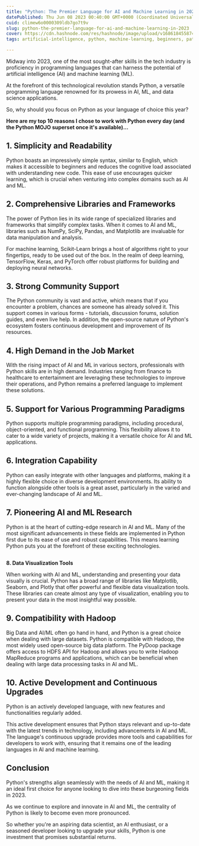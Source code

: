 ```yaml
---
title: "Python: The Premier Language for AI and Machine Learning in 2023"
datePublished: Thu Jun 08 2023 00:40:00 GMT+0000 (Coordinated Universal Time)
cuid: climew6o0000309ldb7go7t9v
slug: python-the-premier-language-for-ai-and-machine-learning-in-2023
cover: https://cdn.hashnode.com/res/hashnode/image/upload/v1686184558745/78fc2d05-8df2-461b-ac4a-07c5d2428388.png
tags: artificial-intelligence, python, machine-learning, beginners, path-variable

---
```


Midway into 2023, one of the most sought-after skills in the tech industry is proficiency in programming languages that can harness the potential of artificial intelligence (AI) and machine learning (ML).

At the forefront of this technological revolution stands Python, a versatile programming language renowned for its prowess in AI, ML, and data science applications.

So, why should you focus on Python as your language of choice this year?  
  
**Here are my top 10 reasons I chose to work with Python every day (and the Python MOJO superset once it's available)...**

## **1\. Simplicity and Readability**

Python boasts an impressively simple syntax, similar to English, which makes it accessible to beginners and reduces the cognitive load associated with understanding new code. This ease of use encourages quicker learning, which is crucial when venturing into complex domains such as AI and ML.

## **2\. Comprehensive Libraries and Frameworks**

The power of Python lies in its wide range of specialized libraries and frameworks that simplify complex tasks. When it comes to AI and ML, libraries such as NumPy, SciPy, Pandas, and Matplotlib are invaluable for data manipulation and analysis.

For machine learning, Scikit-Learn brings a host of algorithms right to your fingertips, ready to be used out of the box. In the realm of deep learning, TensorFlow, Keras, and PyTorch offer robust platforms for building and deploying neural networks.

## **3\. Strong Community Support**

The Python community is vast and active, which means that if you encounter a problem, chances are someone has already solved it. This support comes in various forms - tutorials, discussion forums, solution guides, and even live help. In addition, the open-source nature of Python's ecosystem fosters continuous development and improvement of its resources.

## **4\. High Demand in the Job Market**

With the rising impact of AI and ML in various sectors, professionals with Python skills are in high demand. Industries ranging from finance to healthcare to entertainment are leveraging these technologies to improve their operations, and Python remains a preferred language to implement these solutions.

## **5\. Support for Various Programming Paradigms**

Python supports multiple programming paradigms, including procedural, object-oriented, and functional programming. This flexibility allows it to cater to a wide variety of projects, making it a versatile choice for AI and ML applications.

## **6\. Integration Capability**

Python can easily integrate with other languages and platforms, making it a highly flexible choice in diverse development environments. Its ability to function alongside other tools is a great asset, particularly in the varied and ever-changing landscape of AI and ML.

## **7\. Pioneering AI and ML Research**

Python is at the heart of cutting-edge research in AI and ML. Many of the most significant advancements in these fields are implemented in Python first due to its ease of use and robust capabilities. This means learning Python puts you at the forefront of these exciting technologies.

##   
**8\. Data Visualization Tools**

When working with AI and ML, understanding and presenting your data visually is crucial. Python has a broad range of libraries like Matplotlib, Seaborn, and Plotly that offer powerful and flexible data visualization tools. These libraries can create almost any type of visualization, enabling you to present your data in the most insightful way possible.

## **9\. Compatibility with Hadoop**

Big Data and AI/ML often go hand in hand, and Python is a great choice when dealing with large datasets. Python is compatible with Hadoop, the most widely used open-source big data platform. The PyDoop package offers access to HDFS API for Hadoop and allows you to write Hadoop MapReduce programs and applications, which can be beneficial when dealing with large data processing tasks in AI and ML.

## **10\. Active Development and Continuous Upgrades**

Python is an actively developed language, with new features and functionalities regularly added.

This active development ensures that Python stays relevant and up-to-date with the latest trends in technology, including advancements in AI and ML. The language's continuous upgrade provides more tools and capabilities for developers to work with, ensuring that it remains one of the leading languages in AI and machine learning.

## Conclusion

Python's strengths align seamlessly with the needs of AI and ML, making it an ideal first choice for anyone looking to dive into these burgeoning fields in 2023.

As we continue to explore and innovate in AI and ML, the centrality of Python is likely to become even more pronounced.

So whether you're an aspiring data scientist, an AI enthusiast, or a seasoned developer looking to upgrade your skills, Python is one investment that promises substantial returns.